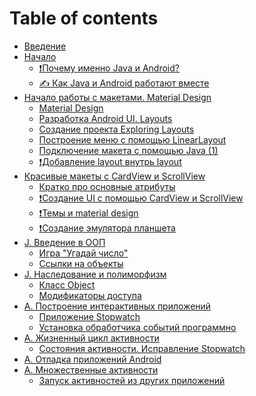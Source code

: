 # Table of contents

* [Введение](README.md)
* [Начало](01-begining/README.md)
  * [❗Почему именно Java и Android?](01-begining/why-java-and-android.md)
  * [✍ Как Java и Android работают вместе](01-begining/how-java-and-android-work.md)
* [Начало работы с макетами. Material Design](04-getting-started-with-layouts/README.md)
  * [Material Design](04-getting-started-with-layouts/material-design.md)
  * [Разработка Android UI. Layouts](04-getting-started-with-layouts/exploring-android-ui-design.md)
  * [Создание проекта Exploring Layouts](04-getting-started-with-layouts/creating-exploring-layouts.md)
  * [Построение меню с помощью LinearLayout](04-getting-started-with-layouts/building-menu-with-linear-layout.md)
  * [Подключение макета с помощью Java (1)](04-getting-started-with-layouts/wiring-up-ui-with-java.md)
  * [❗Добавление layout внутрь layout](04-getting-started-with-layouts/adding-layout-within-layout.md)
* [Красивые макеты с CardView и ScrollView](05-beautiful-layouts/README.md)
  * [Кратко про основные атрибуты](05-beautiful-layouts/attributes-quick-summary.md)
  * [❗Создание UI с помощью CardView и ScrollView](05-beautiful-layouts/building-ui-with.md)
  * [❗Темы и material design]()
  * [❗Создание эмулятора планшета]()
* [J. Введение в ООП](java/oop/README.md)
  * [Игра "Угадай число"](java/oop/guess-game.md)
  * [Ссылки на объекты](java/object-reference/README.md)
* [J. Наследование и полиморфизм](java/inheritance/README.md)
  * [Класс Object](java/inheritance/object.md)
  * [Модификаторы доступа](java/inheritance/access-modifiers.md)
* [A. Построение интерактивных приложений](android/interactive-apps/README.md)
  * [Приложение Stopwatch](android/interactive-apps/stopwatch-app.md)
  * [Установка обработчика событий программно](android/interactive-apps/adding-of-listeners-in-activity.md)
* [A. Жизненный цикл активности](android/activity-lifecycle/README.md)
  * [Cостояния активности. Исправление Stopwatch](android/activity-lifecycle/lifecycle.md)
* [A. Отладка приложений Android]()
* [A. Множественные активности](myltiple-activity/README.md)
  * [Запуск активностей из других приложений](myltiple-activity/06.md)

